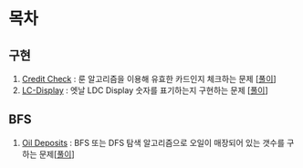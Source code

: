 # 목차

## 구현
1. [Credit Check](https://onlinejudge.org/index.php?option=com_onlinejudge&Itemid=8&page=show_problem&problem=2843) : 룬 알고리즘을 이용해 유효한 카드인지 체크하는 문제 [[풀이](/UVA//11743)]
2. [LC-Display](https://onlinejudge.org/index.php?option=com_onlinejudge&Itemid=8&page=show_problem&problem=647) : 엣날 LDC Display 숫자를 표기하는지 구현하는 문제 [[풀이](/UVA//706)]

## BFS
1. [Oil Deposits](https://onlinejudge.org/index.php?option=com_onlinejudge&Itemid=8&page=show_problem&problem=513) : BFS 또는 DFS 탐색 알고리즘으로 오일이 매장되어 있는 갯수를 구하는 문제[[풀이](/UVA//572)]
